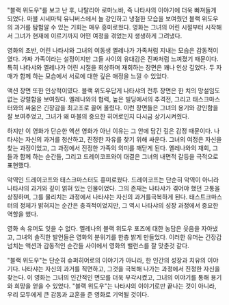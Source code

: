 
"블랙 위도우"를 보고 난 후, 나탈리아 로마노바, 즉 나타샤의 이야기에 더욱 빠져들게 되었다. 마블 시네마틱 유니버스에서 늘 강인하고 냉철한 모습을 보여줬던 블랙 위도우의 과거를 탐험알 수 있는 기회는 매우 흥미로웠다. 영화는 그녀의 어린 시절부터 시작해서 그녀가 현재에 이르기까지 어떤 여정을 겪었는지 생생하게 그려냈다.

영화의 초반, 어린 나타샤와 그녀의 여동생 옐레나가 가족처럼 지내는 모습은 감동적이였다. 가짜 가족이라는 설정이지만 그들 사이의 유대감은 진짜처럼 느껴졌기 때문이다. 특히 나타샤와 옐레나가 어린 시절을 회상하며 재회하는 장면은 꽤나 인상 깊었다. 두 자매가 함께 하는 모습에서 서로에 대한 깊은 애정을 느낄 수 있었다.

액션 장면 또한 인상적이였다. 블랙 위도우답게 나타샤의 전투 장면은 한 치의 망설임도 없는 강렬함을 보여줬다. 옐레나와의 협력, 높은 빌딩에서의 추격전, 그리고 태스크마스터와의 싸움은 긴장감을 최고조로 끌어 올렸다. 이런 장면들은 그녀의 용기와 강인함을 잘 보여주었고, 그녀가 왜 마블의 중요한 히어로인지 다시금 상기시켜줬다.

하지만 이 영화가 단순한 액션 영화가 아닌 이유는 그 안에 담긴 깊은 감정 때문이다. 나타샤는 자신의 과거를 청산하고, 진정한 자유를 찾기 위해 싸운다. 그녀의 여정은 자신을 찾는 과정이었고, 그 과정에서 진정한 가족의 의미를 깨닫게 된다. 옐레나와의 재회, 그들과 함께 하는 순간들, 그리고 드레이코프와이 대결은 그녀의 내면적 갈등을 극적으로 표현했다.

악역인 드레이코프와 태스크마스터도 흥미로웠다. 드레이코프는 단순히 악역이 아니라 나타샤의 과거와 깊이 얽혀 있는 인물이었다. 그의 존재는 나타샤가 겪어야 했던 고통을 상징하며, 그를 물리치는 과정에서 나타샤는 자신의 과거를극복하게 된다. 태스트크마스터의 정체가 밝혀지는 순간은 충격적이었지만, 그 역시 나타샤의 성장 과정에서 중요한 역할을 했다.

영화 속 유머도 잊을 수 없다. 옐레나의 블랙 위도우 포즈에 대한 농담은 웃음을 자아냈고, 그녀의 솔직한 발언들은 영화의 분위기를 한층 밝게 만들었다. 이러한 유머는 긴장감 넘치는 액션과 감동적인 순간들 사이에서 영화의 밸런스를 잘 맞춘것 같다.

"블랙 위도우"는 단순히 슈퍼히어로의 이야기가 아니라, 한 인간의 성장과 치유의 이야기다. 나타샤는 자신의 과거를 직면하고, 그것을 극복해 나가는 과정에서 진정한 자신을 찾는다. 이 영화는 그녀의 인간적인 면모를 더욱 부각시켰고, 그녀의 이야기를 통해 용기와 희망을 얻을 수 있었다. "블랙 위도우"는 나타샤의 이야기로만 끝나는 것이 아니라, 우리 모두에게 큰 감동과 교훈을 준 영화로 기억될 것이다.